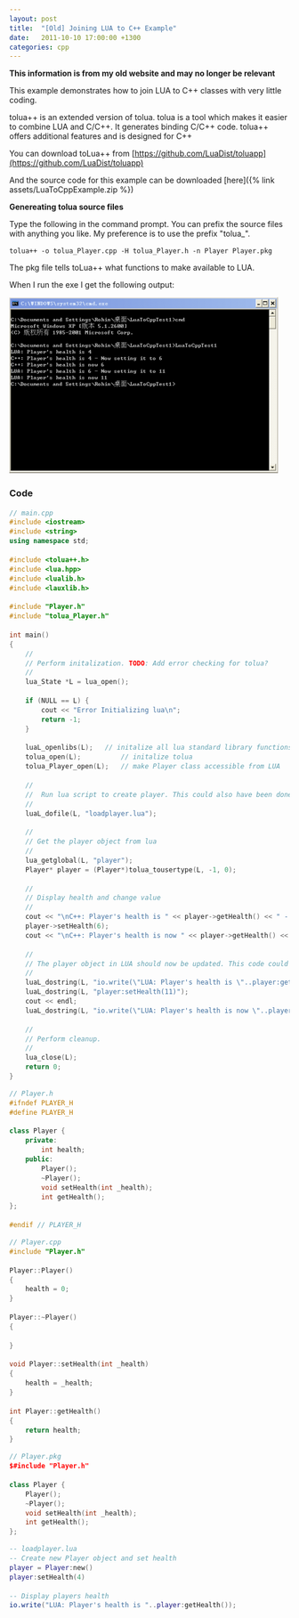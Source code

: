 ```yaml
---
layout: post
title:  "[Old] Joining LUA to C++ Example"
date:   2011-10-10 17:00:00 +1300
categories: cpp
---
```

**This information is from my old website and may no longer be relevant**

This example demonstrates how to join LUA to C++ classes with very little coding.

tolua++ is an extended version of tolua. tolua is a tool which makes it easier to combine LUA and C/C++. It generates binding C/C++ code. tolua++ offers additional features and is designed for C++

You can download toLua++ from [https://github.com/LuaDist/toluapp](https://github.com/LuaDist/toluapp)

And the source code for this example can be downloaded [here]({% link assets/LuaToCppExample.zip %})

**Genereating tolua source files**

Type the following in the command prompt. You can prefix the source files with anything you like. My preference is to use the prefix "tolua_".

```console
tolua++ -o tolua_Player.cpp -H tolua_Player.h -n Player Player.pkg
```
The pkg file tells toLua++ what functions to make available to LUA.

When I run the exe I get the following output:

![example exe output](/assets/LuaToCppExample.png)


### Code
```c++
// main.cpp
#include <iostream>
#include <string>
using namespace std;

#include <tolua++.h>
#include <lua.hpp>
#include <lualib.h>
#include <lauxlib.h>

#include "Player.h"
#include "tolua_Player.h"

int main()
{
    //
    // Perform initalization. TODO: Add error checking for tolua?
    //
    lua_State *L = lua_open();

    if (NULL == L) {
        cout << "Error Initializing lua\n";
        return -1;
    }

    luaL_openlibs(L);   // initalize all lua standard library functions
    tolua_open(L);          // initalize tolua
    tolua_Player_open(L);   // make Player class accessible from LUA

    //
    //  Run lua script to create player. This could also have been done using luaL_dostring().
    //
    luaL_dofile(L, "loadplayer.lua");

    //
    // Get the player object from lua
    //
    lua_getglobal(L, "player");
    Player* player = (Player*)tolua_tousertype(L, -1, 0);

    //
    // Display health and change value
    //
    cout << "\nC++: Player's health is " << player->getHealth() << " - Now setting it to 6";
    player->setHealth(6);
    cout << "\nC++: Player's health is now " << player->getHealth() << "\n";

    //
    // The player object in LUA should now be updated. This code could also be put inside a lua script.
    //
    luaL_dostring(L, "io.write(\"LUA: Player's health is \"..player:getHealth()..\" - Now setting it to 11\")");
    luaL_dostring(L, "player:setHealth(11)");
    cout << endl;
    luaL_dostring(L, "io.write(\"LUA: Player's health is now \"..player:getHealth())");

    //
    // Perform cleanup.
    //
    lua_close(L);
    return 0;
}
```

```c++
// Player.h
#ifndef PLAYER_H
#define PLAYER_H

class Player {
    private:
        int health;
    public:
        Player();
        ~Player();
        void setHealth(int _health);
        int getHealth();
};

#endif // PLAYER_H
```

```c++
// Player.cpp
#include "Player.h"

Player::Player()
{
    health = 0;
}

Player::~Player()
{

}

void Player::setHealth(int _health)
{
    health = _health;
}

int Player::getHealth()
{
    return health;
}
```

```c++
// Player.pkg
$#include "Player.h"

class Player {
    Player();
    ~Player();
    void setHealth(int _health);
    int getHealth();
};
```

```lua
-- loadplayer.lua
-- Create new Player object and set health
player = Player:new()
player:setHealth(4)

-- Display players health
io.write("LUA: Player's health is "..player:getHealth());
```
